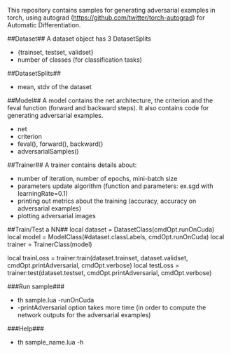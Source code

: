 This repository contains samples for generating adversarial examples in torch, using autograd (https://github.com/twitter/torch-autograd) for Automatic Differentiation.

##Dataset##
A dataset object has 3 DatasetSplits
* {trainset, testset, validset}
* number of classes (for classification tasks)


##DatasetSplits##
* mean, stdv of the dataset


##Model##
A model contains the net architecture, the criterion and the feval function (forward and backward steps). It also contains code for generating adversarial examples.
* net
* criterion
* feval(), forward(), backward()
* adversarialSamples()


##Trainer##
A trainer contains details about:
* number of iteration, number of epochs, mini-batch size
* parameters update algorithm (function and parameters: ex.sgd with learningRate=0.1)
* printing out metrics about the training (accuracy, accuracy on adversarial examples)
* plotting adversarial images


##Train/Test a NN##
local dataset = DatasetClass(cmdOpt.runOnCuda)
local model = ModelClass(#dataset.classLabels, cmdOpt.runOnCuda)
local trainer = TrainerClass(model)

local trainLoss = trainer:train(dataset.trainset, dataset.validset, cmdOpt.printAdversarial, cmdOpt.verbose)
local testLoss = trainer:test(dataset.testset, cmdOpt.printAdversarial, cmdOpt.verbose)

###Run sample###
* th sample.lua -runOnCuda
* -printAdversarial option takes more time (in order to compute the network outputs for the adversarial examples)

###Help###
* th sample_name.lua -h
